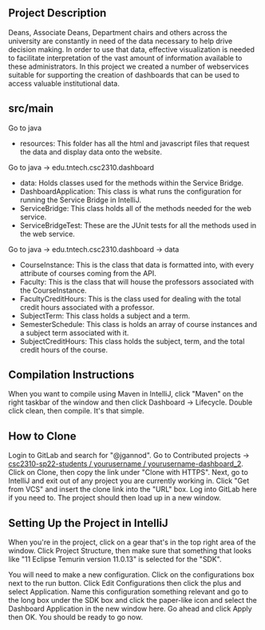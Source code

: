 ﻿
## Project Description

Deans, Associate Deans, Department chairs and others across the university are constantly in need of the data necessary to help drive decision making. In order to use that data, effective visualization is needed to facilitate interpretation of the vast amount of information available to these administrators. In this project we created a number of webservices suitable for supporting the creation of dashboards that can be used to access valuable institutional data. 

## src/main
Go to java 

 - resources: This folder has all the html and javascript files that request the data and display data onto the website.

Go to java -> edu.tntech.csc2310.dashboard

 - data: Holds classes used for the methods within the Service Bridge.
 - DashboardApplication: This class is what runs the configuration for running the Service Bridge in IntelliJ.
 - ServiceBridge: This class holds all of the methods needed for the web service.
 - ServiceBridgeTest: These are the JUnit tests for all the methods used in the web service.

Go to java -> edu.tntech.csc2310.dashboard -> data

 - CourseInstance: This is the class that data is formatted into, with every attribute of courses coming from the API.
 - Faculty: This is the class that will house the professors associated with the CourseInstance.
 - FacultyCreditHours: This is the class used for dealing with the total credit hours associated with a professor.
 - SubjectTerm: This class holds a subject and a term.
 - SemesterSchedule: This class is holds an array of course instances and a subject term associated with it.
 - SubjectCreditHours: This class holds the subject, term, and the total credit hours of the course.

## Compilation Instructions

When you want to compile using Maven in IntelliJ, click "Maven" on the right taskbar of the window and then click Dashboard -> Lifecycle. Double click clean, then compile. It's that simple. 

## How to Clone 
Login to GitLab and search for "@jgannod". Go to Contributed projects -> [csc2310-sp22-students / yourusername / yourusername-dashboard_2](https://gitlab.csc.tntech.edu/csc2310-sp22-students/enparker42/enparker42-dashboard_2).
Click on Clone, then copy the link under "Clone with HTTPS". Next, go to IntelliJ and exit out of any project you are currently working in. Click "Get from VCS" and insert the clone link into the "URL" box. Log into GitLab here if you need to. The project should then load up in a new window. 

## Setting Up the Project in IntelliJ
When you're in the project, click on a gear that's in the top right area of the window. Click Project Structure, then make sure that something that looks like "11 Eclipse Temurin version 11.0.13" is selected for the "SDK".

You will need to make a new configuration. Click on the configurations box next to the run button. Click Edit Configurations then click the plus and select Application. Name this configuration something relevant and go to the long box under the SDK box and click the paper-like icon and select the Dashboard Application in the new window here. Go ahead and click Apply then OK. You should be ready to go now.
